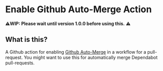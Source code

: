 # Enable Github Auto-Merge Action

⚠️**WIP: Please wait until version 1.0.0 before using this.** ⚠️

## What is this?

A Github action for enabling [Github Auto-Merge](https://docs.github.com/en/github/collaborating-with-issues-and-pull-requests/automatically-merging-a-pull-request) in a workflow for a pull-request.
You might want to use this for automatically merge Dependabot pull-requests.